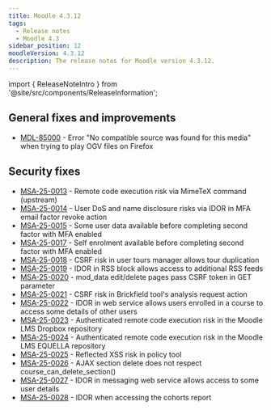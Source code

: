 ```yaml
---
title: Moodle 4.3.12
tags:
  - Release notes
  - Moodle 4.3
sidebar_position: 12
moodleVersion: 4.3.12
description: The release notes for Moodle version 4.3.12.
---
```


import { ReleaseNoteIntro } from '@site/src/components/ReleaseInformation';

<ReleaseNoteIntro releaseName={frontMatter.moodleVersion} />

## General fixes and improvements
<!-- cspell:disable -->
- [MDL-85000](https://moodle.atlassian.net/browse/MDL-85000) - Error "No compatible source was found for this media" when trying to play OGV files on Firefox
<!-- cspell:enable -->

## Security fixes
<!-- cspell:disable -->
- [MSA-25-0013](https://moodle.org/mod/forum/discuss.php?d=467592) - Remote code execution risk via MimeTeX command (upstream)
- [MSA-25-0014](https://moodle.org/mod/forum/discuss.php?d=467593) - User DoS and name disclosure risks via IDOR in MFA email factor revoke action
- [MSA-25-0015](https://moodle.org/mod/forum/discuss.php?d=467594) - Some user data available before completing second factor with MFA enabled
- [MSA-25-0017](https://moodle.org/mod/forum/discuss.php?d=467596) - Self enrolment available before completing second factor with MFA enabled
- [MSA-25-0018](https://moodle.org/mod/forum/discuss.php?d=467597) - CSRF risk in user tours manager allows tour duplication
- [MSA-25-0019](https://moodle.org/mod/forum/discuss.php?d=467598) - IDOR in RSS block allows access to additional RSS feeds
- [MSA-25-0020](https://moodle.org/mod/forum/discuss.php?d=467599) - mod_data edit/delete pages pass CSRF token in GET parameter
- [MSA-25-0021](https://moodle.org/mod/forum/discuss.php?d=467600) - CSRF risk in Brickfield tool's analysis request action
- [MSA-25-0022](https://moodle.org/mod/forum/discuss.php?d=467601) - IDOR in web service allows users enrolled in a course to access some details of other users
- [MSA-25-0023](https://moodle.org/mod/forum/discuss.php?d=467602) - Authenticated remote code execution risk in the Moodle LMS Dropbox repository
- [MSA-25-0024](https://moodle.org/mod/forum/discuss.php?d=467603) - Authenticated remote code execution risk in the Moodle LMS EQUELLA repository
- [MSA-25-0025](https://moodle.org/mod/forum/discuss.php?d=467604) - Reflected XSS risk in policy tool
- [MSA-25-0026](https://moodle.org/mod/forum/discuss.php?d=467605) - AJAX section delete does not respect course_can_delete_section()
- [MSA-25-0027](https://moodle.org/mod/forum/discuss.php?d=467606) - IDOR in messaging web service allows access to some user details
- [MSA-25-0028](https://moodle.org/mod/forum/discuss.php?d=467607) - IDOR when accessing the cohorts report
<!-- cspell:enable -->
